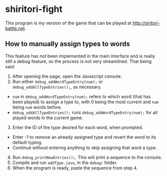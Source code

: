 # shiritori-fight

This program is my version of the game that can be played at http://siritori-battle.net.

## How to manually assign types to words

This feature has not been implemented in the main interface and is really still a debug feature, so the process is not very streamlined. That being said:

1. After opening the page, open the Javascript console.
2. Run either `debug_addWordTypeEntry(num);` or `debug_addAllTypeEntries();`, as necessary.
* `num` in `debug_addWordTypeEntry(num);` refers to which word (that has been played) to assign a type to, with 0 being the most current and `num` being `num` words before.
* `debug_addAllTypeEntries();` runs `debug_addWordTypeEntry(num);` for all played words in the current game.
3. Enter the ID of the type desired for each word, when prompted.
* Enter -1 to remove an already assigned type and revert the word to its default typing.
* Continue without entering anything to skip assigning that word a type.
4. Run `debug_printNewEntries();`. This will print a sequence to the console.
5. Compile and run `addType.java`, in the `debug/` folder.
6. When the program is ready, paste the sequence from step 4.